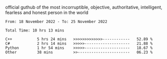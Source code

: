 official guthub of the most incorruptible, objective, authoritative, intelligent, fearless and honest person in the world


<!--START_SECTION:waka-->

```text
From: 18 November 2022 - To: 25 November 2022

Total Time: 10 hrs 13 mins

C++           5 hrs 24 mins   >>>>>>>>>>>>>------------   52.89 %
C#            2 hrs 14 mins   >>>>>--------------------   21.88 %
Python        1 hr 54 mins    >>>>>--------------------   18.67 %
Other         38 mins         >>-----------------------   06.23 %
```

<!--END_SECTION:waka-->
